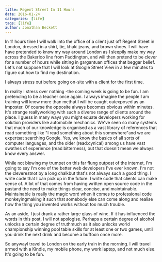 ```yaml
---
title: Regent Street In 11 Hours
date: 2016-01-24
categories: [life]
tags: [life]
author: Jonathan Beckett
---
```


In 11 hours time I will walk into the office of a client just off Regent Street in London, dressed in a shirt, tie, khaki jeans, and brown shoes. I will have have pretended to know my way around London as I sleepily make my way across the Bakerloo line from Paddington, and will then pretend to be clever for a number of hours while sitting in gargantuan offices that beggar belief. Let's not suppose that I will look at Google Street View in a few minutes to figure out how to find my destination.

I always stress out before going on-site with a client for the first time.

In reality I stress over nothing -the coming week is going to be fun. I am pretending to be a teacher once again. I always imagine the people I am training will know more than methat I will be caught outexposed as an imposter. Of course the opposite always becomes obvious within minutes. It's strange reallyworking with such a diverse range of clients around the place. I guess in many ways you might equate developers working for solution providers like automobile mechanics. We've seen so many systems that much of our knowledge is organised as a vast library of references that read something like "I read something about this somewhere"and we are expertsat searching Google. Yes, we know the basics of all sorts of computer languages, and the older (read:cynical) among us have vast swathes of experience (read:bitterness), but that doesn't mean we always know every answer.

While not blowing my trumpet on this far flung outpost of the internet, I'm going to say I'm one of the better web developers I've ever known. I'm not the cleverestnot by a long chalkbut that's not always such a good thing. I write code that I can pick up in the future. I write code that clients can make sense of. A lot of that comes from having written open source code in the pastand the need to make things clear, concise, and maintainable. Maintainable is really the magic word when it comes to professional code monkeyingmaking it such that somebody else can come along and realise how the thing you invented works without too much trouble.

As an aside, I just drank a rather large glass of wine. If it has influenced the words in this post, I will not apologise. Perhaps a certain degree of alcohol unlocks a certain degree of truthmuch as it also unlocks world championship winning pool table skills for at least one or two games, until you drink the next drink and become a buffoon once more.

So anywayI travel to London on the early train in the morning. I will travel armed with a Kindle, my mobile phone, my work laptop, and not much else. It's going to be fun.